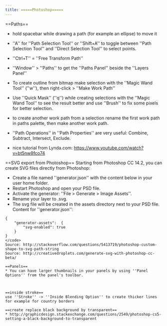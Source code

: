 ```yaml
---
title: =====Photoshop=====
---
```


==Paths==
* hold spacebar while drawing a path (for example an ellipse) to move it
* ''A'' for ''Path Selection Tool'' or ''Shift+A'' to toggle between ''Path Selection Tool'' and ''Direct Selection Tool'' to select points.
* ''Ctrl+T'' = ''Free Transform Path''
* ''Window'' > ''Paths'' to get the ''Paths Panel'' beside the ''Layers Panel''

* To create outline from bitmap make selection with the ''Magic Wand Tool'' (''w''), then right-click > ''Make Work Path''
* Use ''Quick Mask'' (''q'') while creating selections with the ''Magic Wand Tool'' to see the result better and use ''Brush'' to fix some pixels for better selection.

* to create another work path from a selection rename the first work path in paths palette, then make another work path.
* ''Path Operations'' in ''Path Properties'' are very useful: Combine, Subtract, Intersect, Exclude.
* nice tutorial from Lynda.com: https://www.youtube.com/watch?v=bt5nw8fco74

==SVG export from Photoshop==
Starting from Photoshop CC 14.2, you can create SVG files directly from Photoshop:

* Create a file named ''generator.json'' with the content below in your user home folder.
* Restart Photoshop and open your PSD file.
* Activate the generator: ''File > Generate > Image Assets''.
* Rename your layer to <something>.svg.
* The svg file will be created in the assets directory next to your PSD file.
Content for ''generator.json'':
```
{
    "generator-assets":  { 
        "svg-enabled": true
    }
}
</code>
Source: http://stackoverflow.com/questions/5413719/photoshop-custom-shape-to-svg-path-string
Source: http://creativedroplets.com/generate-svg-with-photoshop-cc-beta/

==Panels==
* You can have larger thumbnails in your panels by using ''Panel Options'' from the panel's toolbar.



==inside stroke==
use ''Stroke'' -> ''Inside Blending Option'' to create thicker lines for example for country borders

==create replace black background by transparent==
* http://graphicdesign.stackexchange.com/questions/2549/photoshop-cs5-setting-a-black-background-to-transparent
